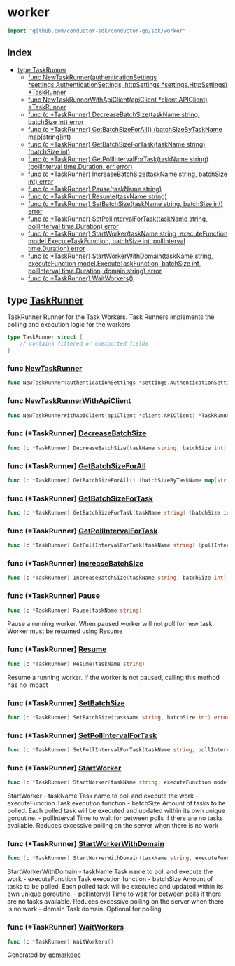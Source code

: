 <!-- Code generated by gomarkdoc. DO NOT EDIT -->

# worker

```go
import "github.com/conductor-sdk/conductor-go/sdk/worker"
```

## Index

- [type TaskRunner](<#type-taskrunner>)
  - [func NewTaskRunner(authenticationSettings *settings.AuthenticationSettings, httpSettings *settings.HttpSettings) *TaskRunner](<#func-newtaskrunner>)
  - [func NewTaskRunnerWithApiClient(apiClient *client.APIClient) *TaskRunner](<#func-newtaskrunnerwithapiclient>)
  - [func (c *TaskRunner) DecreaseBatchSize(taskName string, batchSize int) error](<#func-taskrunner-decreasebatchsize>)
  - [func (c *TaskRunner) GetBatchSizeForAll() (batchSizeByTaskName map[string]int)](<#func-taskrunner-getbatchsizeforall>)
  - [func (c *TaskRunner) GetBatchSizeForTask(taskName string) (batchSize int)](<#func-taskrunner-getbatchsizefortask>)
  - [func (c *TaskRunner) GetPollIntervalForTask(taskName string) (pollInterval time.Duration, err error)](<#func-taskrunner-getpollintervalfortask>)
  - [func (c *TaskRunner) IncreaseBatchSize(taskName string, batchSize int) error](<#func-taskrunner-increasebatchsize>)
  - [func (c *TaskRunner) Pause(taskName string)](<#func-taskrunner-pause>)
  - [func (c *TaskRunner) Resume(taskName string)](<#func-taskrunner-resume>)
  - [func (c *TaskRunner) SetBatchSize(taskName string, batchSize int) error](<#func-taskrunner-setbatchsize>)
  - [func (c *TaskRunner) SetPollIntervalForTask(taskName string, pollInterval time.Duration) error](<#func-taskrunner-setpollintervalfortask>)
  - [func (c *TaskRunner) StartWorker(taskName string, executeFunction model.ExecuteTaskFunction, batchSize int, pollInterval time.Duration) error](<#func-taskrunner-startworker>)
  - [func (c *TaskRunner) StartWorkerWithDomain(taskName string, executeFunction model.ExecuteTaskFunction, batchSize int, pollInterval time.Duration, domain string) error](<#func-taskrunner-startworkerwithdomain>)
  - [func (c *TaskRunner) WaitWorkers()](<#func-taskrunner-waitworkers>)


## type [TaskRunner](<https://github.com/conductor-sdk/conductor-go/blob/main/sdk/worker/task_runner.go#L37-L51>)

TaskRunner Runner for the Task Workers.  Task Runners implements the polling and execution logic for the workers

```go
type TaskRunner struct {
    // contains filtered or unexported fields
}
```

### func [NewTaskRunner](<https://github.com/conductor-sdk/conductor-go/blob/main/sdk/worker/task_runner.go#L53>)

```go
func NewTaskRunner(authenticationSettings *settings.AuthenticationSettings, httpSettings *settings.HttpSettings) *TaskRunner
```

### func [NewTaskRunnerWithApiClient](<https://github.com/conductor-sdk/conductor-go/blob/main/sdk/worker/task_runner.go#L61-L63>)

```go
func NewTaskRunnerWithApiClient(apiClient *client.APIClient) *TaskRunner
```

### func \(\*TaskRunner\) [DecreaseBatchSize](<https://github.com/conductor-sdk/conductor-go/blob/main/sdk/worker/task_runner.go#L140>)

```go
func (c *TaskRunner) DecreaseBatchSize(taskName string, batchSize int) error
```

### func \(\*TaskRunner\) [GetBatchSizeForAll](<https://github.com/conductor-sdk/conductor-go/blob/main/sdk/worker/task_runner.go#L454>)

```go
func (c *TaskRunner) GetBatchSizeForAll() (batchSizeByTaskName map[string]int)
```

### func \(\*TaskRunner\) [GetBatchSizeForTask](<https://github.com/conductor-sdk/conductor-go/blob/main/sdk/worker/task_runner.go#L464>)

```go
func (c *TaskRunner) GetBatchSizeForTask(taskName string) (batchSize int)
```

### func \(\*TaskRunner\) [GetPollIntervalForTask](<https://github.com/conductor-sdk/conductor-go/blob/main/sdk/worker/task_runner.go#L444>)

```go
func (c *TaskRunner) GetPollIntervalForTask(taskName string) (pollInterval time.Duration, err error)
```

### func \(\*TaskRunner\) [IncreaseBatchSize](<https://github.com/conductor-sdk/conductor-go/blob/main/sdk/worker/task_runner.go#L118>)

```go
func (c *TaskRunner) IncreaseBatchSize(taskName string, batchSize int) error
```

### func \(\*TaskRunner\) [Pause](<https://github.com/conductor-sdk/conductor-go/blob/main/sdk/worker/task_runner.go#L164>)

```go
func (c *TaskRunner) Pause(taskName string)
```

Pause a running worker.  When paused worker will not poll for new task.  Worker must be resumed using Resume

### func \(\*TaskRunner\) [Resume](<https://github.com/conductor-sdk/conductor-go/blob/main/sdk/worker/task_runner.go#L169>)

```go
func (c *TaskRunner) Resume(taskName string)
```

Resume a running worker.  If the worker is not paused, calling this method has no impact

### func \(\*TaskRunner\) [SetBatchSize](<https://github.com/conductor-sdk/conductor-go/blob/main/sdk/worker/task_runner.go#L94>)

```go
func (c *TaskRunner) SetBatchSize(taskName string, batchSize int) error
```

### func \(\*TaskRunner\) [SetPollIntervalForTask](<https://github.com/conductor-sdk/conductor-go/blob/main/sdk/worker/task_runner.go#L436>)

```go
func (c *TaskRunner) SetPollIntervalForTask(taskName string, pollInterval time.Duration) error
```

### func \(\*TaskRunner\) [StartWorker](<https://github.com/conductor-sdk/conductor-go/blob/main/sdk/worker/task_runner.go#L90>)

```go
func (c *TaskRunner) StartWorker(taskName string, executeFunction model.ExecuteTaskFunction, batchSize int, pollInterval time.Duration) error
```

StartWorker \- taskName Task name to poll and execute the work \- executeFunction Task execution function \- batchSize Amount of tasks to be polled. Each polled task will be executed and updated within its own unique goroutine. \- pollInterval Time to wait for between polls if there are no tasks available. Reduces excessive polling on the server when there is no work

### func \(\*TaskRunner\) [StartWorkerWithDomain](<https://github.com/conductor-sdk/conductor-go/blob/main/sdk/worker/task_runner.go#L81>)

```go
func (c *TaskRunner) StartWorkerWithDomain(taskName string, executeFunction model.ExecuteTaskFunction, batchSize int, pollInterval time.Duration, domain string) error
```

StartWorkerWithDomain \- taskName Task name to poll and execute the work \- executeFunction Task execution function \- batchSize Amount of tasks to be polled. Each polled task will be executed and updated within its own unique goroutine. \- pollInterval Time to wait for between polls if there are no tasks available. Reduces excessive polling on the server when there is no work \- domain Task domain. Optional for polling

### func \(\*TaskRunner\) [WaitWorkers](<https://github.com/conductor-sdk/conductor-go/blob/main/sdk/worker/task_runner.go#L173>)

```go
func (c *TaskRunner) WaitWorkers()
```



Generated by [gomarkdoc](<https://github.com/princjef/gomarkdoc>)
